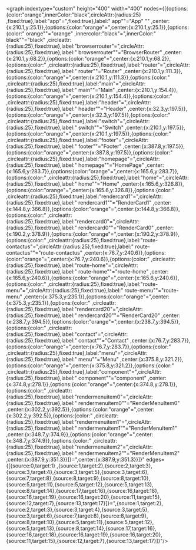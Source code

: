 <graph indextype="custom" height="400" width="400" nodes={[{options:{color:"orange",innerColor:"black",circleAttr:{radius:25} ,fixed:true},label:"app"=",fixed:true},label:" app""="App" "" ,center:{x:210.1,y:25.1}},{options:{color:"orange"=",center:{x:210.1,y:25.1}},{options:{color:" orange""="orange" ,innercolor:"black"=",innerColor:" black""="black" ,circleattr:{radius:25},fixed:true},label:"browserrouter"=",circleAttr:{radius:25},fixed:true},label:" browserrouter""="BrowserRouter" ,center:{x:210.1,y:68.2}},{options:{color:"orange"=",center:{x:210.1,y:68.2}},{options:{color:" ,circleattr:{radius:25},fixed:true},label:"router"=",circleAttr:{radius:25},fixed:true},label:" router""="Router" ,center:{x:210.1,y:111.3}},{options:{color:"orange"=",center:{x:210.1,y:111.3}},{options:{color:" ,circleattr:{radius:25},fixed:true},label:"main"=",circleAttr:{radius:25},fixed:true},label:" main""="Main" ,center:{x:210.1,y:154.4}},{options:{color:"orange"=",center:{x:210.1,y:154.4}},{options:{color:" ,circleattr:{radius:25},fixed:true},label:"header"=",circleAttr:{radius:25},fixed:true},label:" header""="Header" ,center:{x:32.3,y:197.5}},{options:{color:"orange"=",center:{x:32.3,y:197.5}},{options:{color:" ,circleattr:{radius:25},fixed:true},label:"switch"=",circleAttr:{radius:25},fixed:true},label:" switch""="Switch" ,center:{x:210.1,y:197.5}},{options:{color:"orange"=",center:{x:210.1,y:197.5}},{options:{color:" ,circleattr:{radius:25},fixed:true},label:"footer"=",circleAttr:{radius:25},fixed:true},label:" footer""="Footer" ,center:{x:387.8,y:197.5}},{options:{color:"orange"=",center:{x:387.8,y:197.5}},{options:{color:" ,circleattr:{radius:25},fixed:true},label:"homepage"=",circleAttr:{radius:25},fixed:true},label:" homepage""="HomePage" ,center:{x:165.6,y:283.7}},{options:{color:"orange"=",center:{x:165.6,y:283.7}},{options:{color:" ,circleattr:{radius:25},fixed:true},label:"home"=",circleAttr:{radius:25},fixed:true},label:" home""="Home" ,center:{x:165.6,y:326.8}},{options:{color:"orange"=",center:{x:165.6,y:326.8}},{options:{color:" ,circleattr:{radius:25},fixed:true},label:"rendercard1"=",circleAttr:{radius:25},fixed:true},label:" rendercard1""="RenderCard1" ,center:{x:144.8,y:366.8}},{options:{color:"orange"=",center:{x:144.8,y:366.8}},{options:{color:" ,circleattr:{radius:25},fixed:true},label:"rendercard0"=",circleAttr:{radius:25},fixed:true},label:" rendercard0""="RenderCard0" ,center:{x:190.2,y:378.9}},{options:{color:"orange"=",center:{x:190.2,y:378.9}},{options:{color:" ,circleattr:{radius:25},fixed:true},label:"route-contactus"=",circleAttr:{radius:25},fixed:true},label:" route-contactus""="route-contactus" ,center:{x:76.7,y:240.6}},{options:{color:"orange"=",center:{x:76.7,y:240.6}},{options:{color:" ,circleattr:{radius:25},fixed:true},label:"route-home"=",circleAttr:{radius:25},fixed:true},label:" route-home""="route-home" ,center:{x:165.6,y:240.6}},{options:{color:"orange"=",center:{x:165.6,y:240.6}},{options:{color:" ,circleattr:{radius:25},fixed:true},label:"route-menu"=",circleAttr:{radius:25},fixed:true},label:" route-menu""="route-menu" ,center:{x:375.3,y:235.1}},{options:{color:"orange"=",center:{x:375.3,y:235.1}},{options:{color:" ,circleattr:{radius:25},fixed:true},label:"rendercard20"=",circleAttr:{radius:25},fixed:true},label:" rendercard20""="RenderCard20" ,center:{x:238.7,y:394.5}},{options:{color:"orange"=",center:{x:238.7,y:394.5}},{options:{color:" ,circleattr:{radius:25},fixed:true},label:"contact"=",circleAttr:{radius:25},fixed:true},label:" contact""="Contact" ,center:{x:76.7,y:283.7}},{options:{color:"orange"=",center:{x:76.7,y:283.7}},{options:{color:" ,circleattr:{radius:25},fixed:true},label:"menu"=",circleAttr:{radius:25},fixed:true},label:" menu""="Menu" ,center:{x:375.8,y:321.2}},{options:{color:"orange"=",center:{x:375.8,y:321.2}},{options:{color:" ,circleattr:{radius:25},fixed:true},label:"component"=",circleAttr:{radius:25},fixed:true},label:" component""="component" ,center:{x:374.8,y:278.1}},{options:{color:"orange"=",center:{x:374.8,y:278.1}},{options:{color:" ,circleattr:{radius:25},fixed:true},label:"rendermenuitem0"=",circleAttr:{radius:25},fixed:true},label:" rendermenuitem0""="RenderMenuItem0" ,center:{x:302.2,y:392.5}},{options:{color:"orange"=",center:{x:302.2,y:392.5}},{options:{color:" ,circleattr:{radius:25},fixed:true},label:"rendermenuitem1"=",circleAttr:{radius:25},fixed:true},label:" rendermenuitem1""="RenderMenuItem1" ,center:{x:348.7,y:374.9}},{options:{color:"orange"=",center:{x:348.7,y:374.9}},{options:{color:" ,circleattr:{radius:25},fixed:true},label:"rendermenuitem2"=",circleAttr:{radius:25},fixed:true},label:" rendermenuitem2""="RenderMenuItem2" ,center:{x:387.9,y:351.3}}]}=",center:{x:387.9,y:351.3}}]}" edges={[{source:0,target:1} ,{source:1,target:2},{source:2,target:3},{source:3,target:4},{source:3,target:5},{source:3,target:6},{source:7,target:8},{source:8,target:9},{source:8,target:10},{source:5,target:11},{source:5,target:12},{source:5,target:13},{source:8,target:14},{source:17,target:16},{source:16,target:18},{source:16,target:19},{source:16,target:20},{source:11,target:15},{source:12,target:7},{source:13,target:17}]}=",{source:1,target:2},{source:2,target:3},{source:3,target:4},{source:3,target:5},{source:3,target:6},{source:7,target:8},{source:8,target:9},{source:8,target:10},{source:5,target:11},{source:5,target:12},{source:5,target:13},{source:8,target:14},{source:17,target:16},{source:16,target:18},{source:16,target:19},{source:16,target:20},{source:11,target:15},{source:12,target:7},{source:13,target:17}]}"/>
